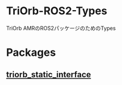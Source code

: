 # TriOrb-ROS2-Types
TriOrb AMRのROS2パッケージのためのTypes

# Packages
## [triorb_static_interface](./triorb_static_interface/README.md)